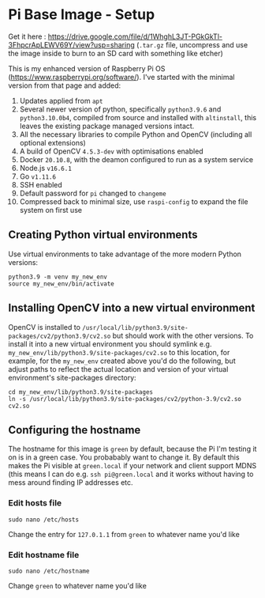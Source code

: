 # Pi Base Image - Setup

Get it here : https://drive.google.com/file/d/1WhghL3JT-PGkGkTl-3FhpcrApLEWV69Y/view?usp=sharing (`.tar.gz` file, uncompress and use the image inside to burn to an SD card with something like etcher)

This is my enhanced version of Raspberry Pi OS (https://www.raspberrypi.org/software/). I've started with the minimal version from that page and added:

1. Updates applied from ``apt``
2. Several newer version of python, specifically `python3.9.6` and `python3.10.0b4`, compiled from source and installed with `altinstall`, this leaves the existing package managed versions intact.
3. All the necessary libraries to compile Python and OpenCV (including all optional extensions)
4. A build of OpenCV `4.5.3-dev` with optimisations enabled
5. Docker `20.10.8`, with the deamon configured to run as a system service
6. Node.js `v16.6.1`
7. Go `v1.11.6`
8. SSH enabled
9. Default password for `pi` changed to `changeme`
10. Compressed back to minimal size, use `raspi-config` to expand the file system on first use

## Creating Python virtual environments

Use virtual environments to take advantage of the more modern Python versions:

```
python3.9 -m venv my_new_env
source my_new_env/bin/activate
```

## Installing OpenCV into a new virtual environment

OpenCV is installed to `/usr/local/lib/python3.9/site-packages/cv2/python3.9/cv2.so` but should work with the other versions. To install it into a new virtual environment you should symlink e.g. `my_new_env/lib/python3.9/site-packages/cv2.so` to this location, for example, for the `my_new_env` created above you'd do the following, but adjust paths to reflect the actual location and version of your virtual environment's site-packages directory:

```
cd my_new_env/lib/python3.9/site-packages
ln -s /usr/local/lib/python3.9/site-packages/cv2/python-3.9/cv2.so cv2.so
```

## Configuring the hostname

The hostname for this image is `green` by default, because the Pi I'm testing it on is in a green case. You probabably want to change it. By default this makes the Pi visible at `green.local` if your network and client support MDNS (this means I can do e.g. `ssh pi@green.local` and it works without having to mess around finding IP addresses etc. 

### Edit hosts file

```
sudo nano /etc/hosts
```

Change the entry for `127.0.1.1` from `green` to whatever name you'd like

### Edit hostname file

```
sudo nano /etc/hostname
```

Change `green` to whatever name you'd like
